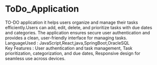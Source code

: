 # ToDo_Application
 TO-DO application it helps users organize and manage their tasks efficiently.Users can add, edit, delete, and prioritize 
tasks with due dates and categories. The application ensures secure user authentication and provides a clean, user-friendly interface for 
managing tasks. <br>
            LanguageUsed : JavaScript,React,java,SpringBoot,OracleSQL <br>
            Key Features : User authentication and task management,
                           Task prioritization, categorization, and due dates,
                           Responsive design for seamless use across devices.
